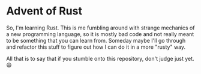 # Advent of Rust

So, I'm learning Rust. This is me fumbling around with strange mechanics of a new programming language, so it is mostly bad code and not really meant to be something that you can learn from. Someday maybe I'll go through and refactor this stuff to figure out how I can do it in a more "rusty" way.

All that is to say that if you stumble onto this repository, don't judge just yet. 😄
